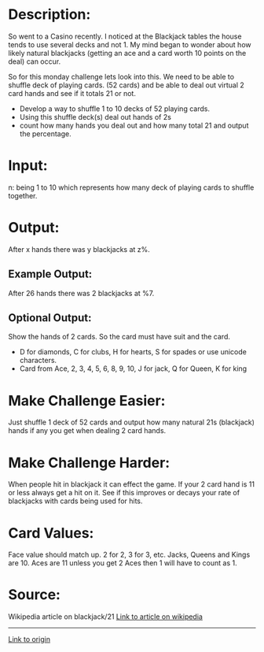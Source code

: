 # Description:

So went to a Casino recently. I noticed at the Blackjack tables the house tends to use several decks and not 1. My mind began to wonder about how likely natural blackjacks (getting an ace and a card worth 10 points on the deal) can occur.


So for this monday challenge lets look into this. We need to be able to shuffle deck of playing cards. (52 cards) and be able to deal out virtual 2 card hands and see if it totals 21 or not. 

* Develop a way to shuffle 1 to 10 decks of 52 playing cards.
* Using this shuffle deck(s) deal out hands of 2s
* count how many hands you deal out and how many total 21 and output the percentage.

# Input:

n: being 1 to 10 which represents how many deck of playing cards to shuffle together.

# Output: 

After x hands there was y blackjacks at z%.


## Example Output:


After 26 hands there was 2 blackjacks at %7.


## Optional Output:

Show the hands of 2 cards. So the card must have suit and the card.

* D for diamonds, C for clubs, H for hearts, S for spades or use unicode characters.
* Card from Ace, 2, 3, 4, 5, 6, 8, 9, 10, J for jack, Q for Queen, K for king




# Make Challenge Easier:

Just shuffle 1 deck of 52 cards and output how many natural 21s (blackjack) hands if any you get when dealing 2 card hands.

# Make Challenge Harder:


When people hit in blackjack it can effect the game. If your 2 card hand is 11 or less always get a hit on it. See if this improves or decays your rate of blackjacks with cards being used for hits. 

# Card Values:

Face value should match up. 2 for 2, 3 for 3, etc. Jacks, Queens and Kings are 10. Aces are 11 unless you get 2 Aces then 1 will have to count as 1.

# Source:

Wikipedia article on blackjack/21  [Link to article on wikipedia](http://en.wikipedia.org/wiki/Blackjack)

---

[Link to origin](https://www.reddit.com/r/dailyprogrammer/24r50l)